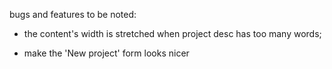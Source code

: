bugs and features to be noted:

- the content's width is stretched when project desc has too many words;

- make the 'New project' form looks nicer

